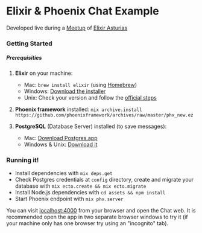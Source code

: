 # Elixir & Phoenix Chat Example
Developed live during a [Meetup](https://www.meetup.com/es-ES/Elixir-Asturias/events/254005415/) of [Elixir Asturias](https://github.com/elixirasturias/propuestas/issues/3)

### Getting Started

##### Prerequisities

1. **Elixir** on your machine:
    * Mac:  `brew install elixir` (using [Homebrew](https://brew.sh))
    * Windows: [Download the installer](https://repo.hex.pm/elixir-websetup.exe)
    * Unix: Check your version and follow the [official steps](https://elixir-lang.org/install.html#unix-and-unix-like)
     
2. **Phoenix framework** installed: 
```mix archive.install https://github.com/phoenixframework/archives/raw/master/phx_new.ez```

3. **PostgreSQL** (Database Server) installed (to save messages): 
	* Mac: [Download Postgres.app](http://postgresapp.com/)
	* Windows & Unix: [Download it](https://www.postgresql.org/download/)

### Running it!
  * Install dependencies with `mix deps.get`
  * Check Postgres credentials at `config` directory, create and migrate your database with `mix ecto.create && mix ecto.migrate`
  * Install Node.js dependencies with `cd assets && npm install`
  * Start Phoenix endpoint with `mix phx.server`

You can visit [localhost:4000](http://localhost:4000) from your browser and open the Chat web.
It is recommended open the app in two separate browser windows to try it (if your machine only has one browser try using an "incognito" tab).
